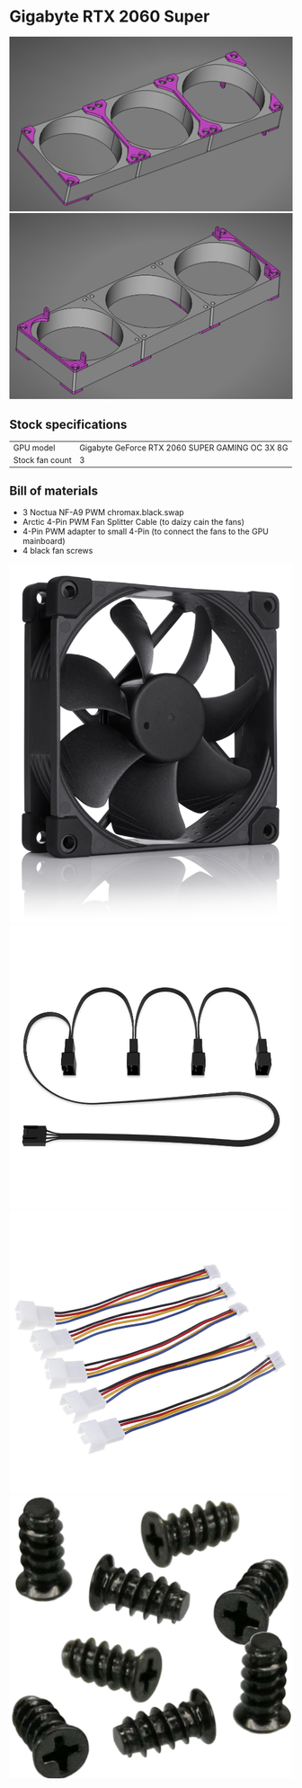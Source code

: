 # Gigabyte RTX 2060 Super

![top.png](./pictures/top.png)
![bottom.png](./pictures/bottom.png)

## Stock specifications

|                 |                                                 |
| --------------- | ----------------------------------------------- |
| GPU model       | Gigabyte GeForce RTX 2060 SUPER GAMING OC 3X 8G |
| Stock fan count | 3                                               |

## Bill of materials

- 3 Noctua NF-A9 PWM chromax.black.swap
- Arctic 4-Pin PWM Fan Splitter Cable (to daizy cain the fans)
- 4-Pin PWM adapter to small 4-Pin (to connect the fans to the GPU mainboard)
- 4 black fan screws

![](./pictures/noctuafan.jpg)
![](./pictures/splittercable.jpg)
![](./pictures/adaptercable.jpg)
![](./pictures/fanscrews.jpg)

